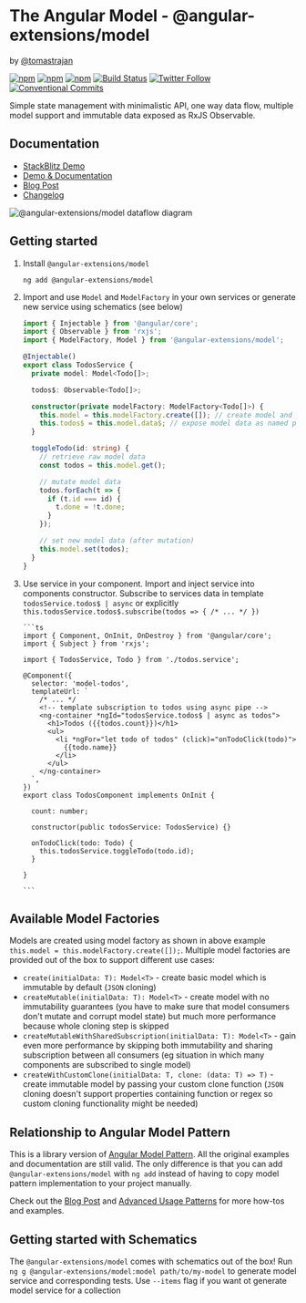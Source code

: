# The Angular Model - @angular-extensions/model

by [@tomastrajan](https://twitter.com/tomastrajan)

[![npm](https://img.shields.io/npm/v/angular-extensions/model.svg)](https://www.npmjs.com/package/angular-extensions/model) [![npm](https://img.shields.io/npm/l/angular-extensions/model.svg)](https://github.com/angular-extensions/model/blob/master/LICENSE) [![npm](https://img.shields.io/npm/dm/angular-extensions/model.svg)](https://www.npmjs.com/package/angular-extensions/model) [![Build Status](https://travis-ci.org/angular-extensions/model.svg?branch=master)](https://travis-ci.org/angular-extensions/model) [![Twitter Follow](https://img.shields.io/twitter/follow/tomastrajan.svg?style=social&label=Follow)](https://twitter.com/tomastrajan)[![Conventional Commits](https://img.shields.io/badge/Conventional%20Commits-1.0.0-yellow.svg)](https://conventionalcommits.org)

Simple state management with minimalistic API, one way data flow,
multiple model support and immutable data exposed as RxJS Observable.

## Documentation

- [StackBlitz Demo](https://stackblitz.com/github/tomastrajan/ngx-model-example)
- [Demo & Documentation](http://tomastrajan.github.io/angular-model-pattern-example/)
- [Blog Post](https://medium.com/@tomastrajan/model-pattern-for-angular-state-management-6cb4f0bfed87)
- [Changelog](https://github.com/angular-extensions/model/blob/master/CHANGELOG.md)

![@angular-extensions/model dataflow diagram](https://raw.githubusercontent.com/tomastrajan/angular-model-pattern-example/master/src/assets/model_graph.png 'ngx-model dataflow diagram')

## Getting started

1.  Install `@angular-extensions/model`

    ```
    ng add @angular-extensions/model
    ```

2.  Import and use `Model` and `ModelFactory` in your own services or generate new service using schematics (see below)

    ```ts
    import { Injectable } from '@angular/core';
    import { Observable } from 'rxjs';
    import { ModelFactory, Model } from '@angular-extensions/model';

    @Injectable()
    export class TodosService {
      private model: Model<Todo[]>;

      todos$: Observable<Todo[]>;

      constructor(private modelFactory: ModelFactory<Todo[]>) {
        this.model = this.modelFactory.create([]); // create model and pass initial data
        this.todos$ = this.model.data$; // expose model data as named public property
      }

      toggleTodo(id: string) {
        // retrieve raw model data
        const todos = this.model.get();

        // mutate model data
        todos.forEach(t => {
          if (t.id === id) {
            t.done = !t.done;
          }
        });

        // set new model data (after mutation)
        this.model.set(todos);
      }
    }
    ```

4.  Use service in your component. Import and inject service into components constructor.
    Subscribe to services data in template `todosService.todos$ | async`
    or explicitly `this.todosService.todos$.subscribe(todos => { /* ... */ })`

        ```ts
        import { Component, OnInit, OnDestroy } from '@angular/core';
        import { Subject } from 'rxjs';

        import { TodosService, Todo } from './todos.service';

        @Component({
          selector: 'model-todos',
          templateUrl: `
            /* ... */
            <!-- template subscription to todos using async pipe -->
            <ng-container *ngId="todosService.todos$ | async as todos">
              <h1>Todos ({{todos.count}})</h1>
              <ul>
                <li *ngFor="let todo of todos" (click)="onTodoClick(todo)">
                  {{todo.name}}
                </li>
              </ul>
            </ng-container>
          `,
        })
        export class TodosComponent implements OnInit {

          count: number;

          constructor(public todosService: TodosService) {}

          onTodoClick(todo: Todo) {
            this.todosService.toggleTodo(todo.id);
          }

        }

        ```

## Available Model Factories

Models are created using model factory as shown in above example `this.model = this.modelFactory.create([]);`.
Multiple model factories are provided out of the box to support different use cases:

- `create(initialData: T): Model<T>` - create basic model which is immutable by default (`JSON` cloning)
- `createMutable(initialData: T): Model<T>` - create model with no immutability guarantees (you have to make sure that model consumers don't mutate and corrupt model state) but much more performance because whole cloning step is skipped
- `createMutableWithSharedSubscription(initialData: T): Model<T>` - gain even more performance by skipping both immutability and sharing subscription between all consumers (eg situation in which many components are subscribed to single model)
- `createWithCustomClone(initialData: T, clone: (data: T) => T)` - create immutable model by passing your custom clone function (`JSON` cloning doesn't support properties containing function or regex so custom cloning functionality might be needed)

## Relationship to Angular Model Pattern

This is a library version of [Angular Model Pattern](https://tomastrajan.github.io/angular-model-pattern-example).
All the original examples and documentation are still valid. The only difference is that
you can add `@angular-extensions/model`  with `ng add` instead of having to copy model pattern
implementation to your project manually.

Check out the [Blog Post](https://medium.com/@tomastrajan/model-pattern-for-angular-state-management-6cb4f0bfed87) and
[Advanced Usage Patterns](https://tomastrajan.github.io/angular-model-pattern-example#/advanced)
for more how-tos and examples.

## Getting started with Schematics

The `@angular-extensions/model` comes with schematics out of the box!
Run `ng g @angular-extensions/model:model path/to/my-model` to generate model service and corresponding tests.
Use `--items` flag if you want ot generate model service for a collection
